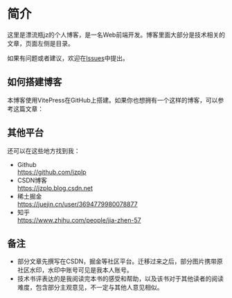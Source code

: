# 简介

这里是漂流瓶jz的个人博客，是一名Web前端开发。博客里面大部分是技术相关的文章，页面左侧是目录。

如果有问题或者建议，欢迎在[Issues](https://github.com/jzplp/jzplp.github.io/issues)中提出。

## 如何搭建博客
本博客使用VitePress在GitHub上搭建。如果你也想拥有一个这样的博客，可以参考这篇文章：


## 其他平台
还可以在这些地方找到我：

* Github  
  https://github.com/jzplp
* CSDN博客  
  https://jzplp.blog.csdn.net
* 稀土掘金  
  https://juejin.cn/user/3694779980078877
* 知乎  
  https://www.zhihu.com/people/jia-zhen-57

## 备注
* 部分文章先撰写在CSDN，掘金等社区平台。迁移过来之后，部分图片携带原社区水印，水印中账号可见是我本人账号。
* 技术书评表达的是我阅读完本书的感受和帮助，以及该书对于其他读者的阅读难度，包含部分主观意见，不一定与其他人意见相似。